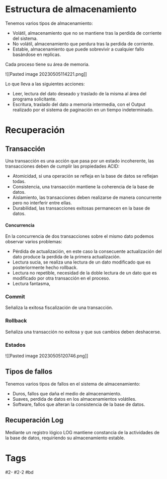 # Estructura de almacenamiento
Tenemos varios tipos de almacenamiento:
- Volátil, almacenamiento que no se mantiene tras la perdida de corriente del sistema.
- No volátil, almacenamiento que perdura tras la perdida de corriente.
- Estable, almacenamiento que puede sobrevivir a cualquier fallo basándose en replicas.

Cada proceso tiene su área de memoria.

![[Pasted image 20230505114221.png]]

Lo que lleva a las siguientes acciones:
- Leer, lectura del dato deseado y traslado de la misma al área del programa solicitante.
- Escritura, traslado del dato a memoria intermedia, con el Output realizado por el sistema de paginación en un tiempo indeterminado.

# Recuperación
## Transacción
Una transacción es una acción que pasa por un estado incoherente, las transacciones deben de cumplir las propiedades ACID:
- Atomicidad, si una operación se refleja en la base de datos se reflejan todas.
- Consistencia, una transacción mantiene la coherencia de la base de datos.
- Aislamiento, las transacciones deben realizarse de manera concurrente pero no interferir entre ellas.
- Durabilidad, las transacciones exitosas permanecen en la base de datos.

#### Concurrencia
En la concurrencia de dos transacciones sobre el mismo dato podemos observar varios problemas:
- Pérdida de actualización, en este caso la consecuente actualización del dato produce la perdida de la primera actualización.
- Lectura sucia, se realiza una lectura de un dato modificado que es posteriormente hecho rollback.
- Lectura no repetible, necesidad de la doble lectura de un dato que es modificado por otra transacción en el proceso.
- Lectura fantasma, 

### Commit
Señaliza la exitosa fiscalización de una transacción.
### Rollback
Señaliza una transacción no exitosa y que sus cambios deben deshacerse.

### Estados

![[Pasted image 20230505120746.png]]

## Tipos de fallos
Tenemos varios tipos de fallos en el sistema de almacenamiento:
- Duros, fallos que daña el medio de almacenamiento.
- Suaves, perdida de datos en los almacenamientos volátiles.
- Software, fallos que alteran la consistencia de la base de datos.

## Recuperación Log
Mediante un registro lógico LOG mantiene constancia de la actividades de la base de datos, requiriendo su almacenamiento estable.
# Tags
#2- 
#2-2 
#bd 